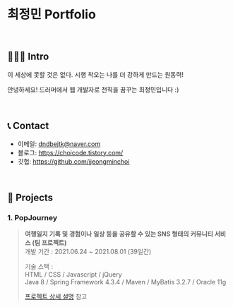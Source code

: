 # 최정민 Portfolio

</br>

## 🙋🏻‍♂️ Intro
이 세상에 못할 것은 없다. 시행 착오는 나를 더 강하게 만드는 원동력!

안녕하세요! 드러머에서 웹 개발자로 전직을 꿈꾸는 최정민입니다 :)

</br>

## 📞 Contact
- 이메일: dndbejtk@naver.com
- 블로그: https://choicode.tistory.com/
- 깃헙: https://github.com/jjeongminchoi

</br>

## 📌 Projects
### 1. PopJourney
>**여행일지 기록 및 경험이나 일상 등을 공유할 수 있는 SNS 형태의 커뮤니티 서비스 (팀 프로젝트)**    
>개발 기간 : 2021.06.24 ~ 2021.08.01 (39일간)  
>  
>기술 스택 :  
>HTML / CSS / Javascript / jQuery  
>Java 8 / Spring Framework 4.3.4 / Maven / MyBatis 3.2.7 / Oracle 11g  
>  
>[프로젝트 상세 설명](https://shadow-lodge-ea6.notion.site/POPJOURNEY-b439901872c94efba830eecc649a12bb) 참고

<!-- --- -->
